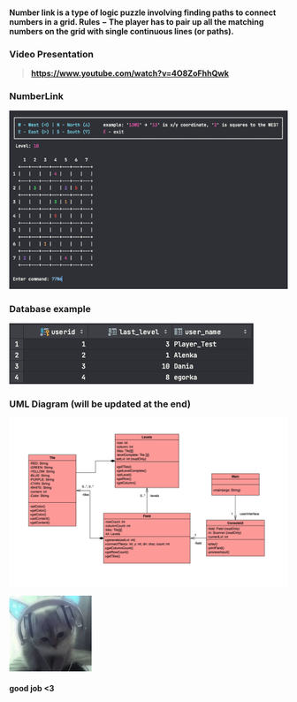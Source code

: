 #### **Number link is a type of logic puzzle involving finding paths to connect numbers in a grid. Rules − The player has to pair up all the matching numbers on the grid with single continuous lines (or paths).**



### **Video Presentation**

> **https://www.youtube.com/watch?v=4O8ZoFhhQwk** 



### **NumberLink**
![alt text](src/main/resources/numberlink.png)

### **Database example**
![alt text](src/main/resources/db.png)

### **UML Diagram (will be updated at the end)**
![alt text](src/main/resources/uml.png)





![alt text](src/main/resources/pic.png)
#### **good job <3**






